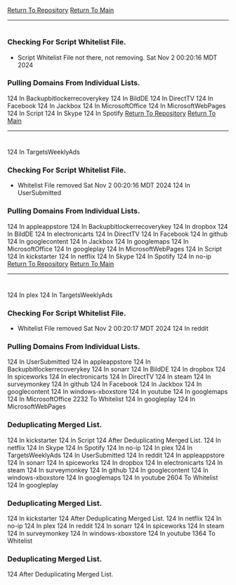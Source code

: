 [Return To Repository](https://github.com/DigitalWarrior/piholeparser/)
[Return To Main](https://github.com/DigitalWarrior/piholeparser/blob/master/RecentRunLogs/Mainlog.md)
____________________________________
# 
### Checking For Script Whitelist File.
* Script Whitelist File not there, not removing. Sat Nov  2 00:20:16 MDT 2024
### Pulling Domains From Individual Lists.
124 In Backupbitlockerrecoverykey
124 In BildDE
124 In DirectTV
124 In Facebook
124 In Jackbox
124 In MicrosoftOffice
124 In MicrosoftWebPages
124 In Script
124 In Skype
124 In Spotify
[Return To Repository](https://github.com/DigitalWarrior/piholeparser/)
[Return To Main](https://github.com/DigitalWarrior/piholeparser/blob/master/RecentRunLogs/Mainlog.md)
____________________________________
# 
124 In TargetsWeeklyAds
### Checking For Script Whitelist File.
* Whitelist File removed Sat Nov  2 00:20:16 MDT 2024
124 In UserSubmitted
### Pulling Domains From Individual Lists.
124 In appleappstore
124 In Backupbitlockerrecoverykey
124 In dropbox
124 In BildDE
124 In electronicarts
124 In DirectTV
124 In Facebook
124 In github
124 In googlecontent
124 In Jackbox
124 In googlemaps
124 In MicrosoftOffice
124 In googleplay
124 In MicrosoftWebPages
124 In Script
124 In kickstarter
124 In netflix
124 In Skype
124 In Spotify
124 In no-ip
[Return To Repository](https://github.com/DigitalWarrior/piholeparser/)
[Return To Main](https://github.com/DigitalWarrior/piholeparser/blob/master/RecentRunLogs/Mainlog.md)
____________________________________
# 
124 In plex
124 In TargetsWeeklyAds
### Checking For Script Whitelist File.
* Whitelist File removed Sat Nov  2 00:20:17 MDT 2024
124 In reddit
### Pulling Domains From Individual Lists.
124 In UserSubmitted
124 In appleappstore
124 In Backupbitlockerrecoverykey
124 In sonarr
124 In BildDE
124 In dropbox
124 In spiceworks
124 In electronicarts
124 In DirectTV
124 In steam
124 In surveymonkey
124 In github
124 In Facebook
124 In Jackbox
124 In googlecontent
124 In windows-xboxstore
124 In youtube
124 In googlemaps
124 In MicrosoftOffice
2232 To Whitelist
124 In googleplay
124 In MicrosoftWebPages
### Deduplicating Merged List.
124 In kickstarter
124 In Script
124 After Deduplicating Merged List.
124 In netflix
124 In Skype
124 In Spotify
124 In no-ip
124 In plex
124 In TargetsWeeklyAds
124 In UserSubmitted
124 In reddit
124 In appleappstore
124 In sonarr
124 In spiceworks
124 In dropbox
124 In electronicarts
124 In steam
124 In surveymonkey
124 In github
124 In googlecontent
124 In windows-xboxstore
124 In googlemaps
124 In youtube
2604 To Whitelist
124 In googleplay
### Deduplicating Merged List.
124 In kickstarter
124 After Deduplicating Merged List.
124 In netflix
124 In no-ip
124 In plex
124 In reddit
124 In sonarr
124 In spiceworks
124 In steam
124 In surveymonkey
124 In windows-xboxstore
124 In youtube
1364 To Whitelist
### Deduplicating Merged List.
124 After Deduplicating Merged List.
